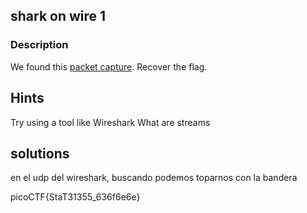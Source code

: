 ## shark on wire 1
### Description

We found this [packet capture](https://jupiter.challenges.picoctf.org/static/483e50268fe7e015c49caf51a69063d0/capture.pcap). Recover the flag.

## Hints
Try using a tool like Wireshark
What are streams


## solutions
en el udp del wireshark, buscando podemos toparnos con la bandera

picoCTF{StaT31355_636f6e6e}


